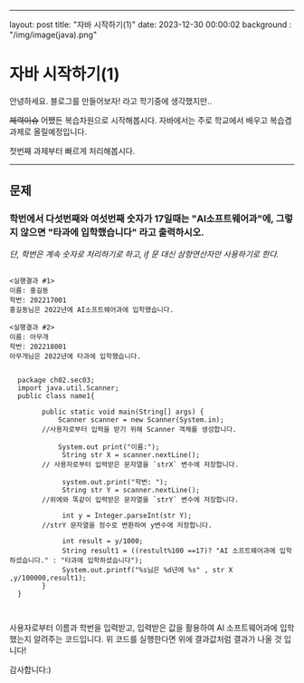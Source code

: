 ___
layout: post
title:  "자바 시작하기(1)"
date: 2023-12-30 00:00:02
background : "/img/image(java).png"

# 자바 시작하기(1)

안녕하세요. 블로그를 만들어보자! 라고 학기중에 생각했지만..

~~체력이슈~~ 어쨌든 복습차원으로 시작해봅시다.
자바에서는 주로 학교에서 배우고 복습겸 과제로 올릴예정입니다. 

첫번째 과제부터 빠르게 처리해봅시다. 
___
## 문제
 
 ### 학번에서 다섯번째와 여섯번째 숫자가 17일때는 "AI소프트웨어과"에, 그렇지 않으면 "타과에 입학했습니다" 라고 출력하시오.
 
*단, 학번은 계속 숫자로 처리하기로 하고, if 문 대신 삼항연산자만 사용하기로 한다.*

<pre><code>
<실행결과 #1>
이름: 홍길동
학번: 202217001
홍길동님은 2022년에 AI소프트웨어과에 입학했습니다.

<실행결과 #2>
이름: 아무개
학번: 202218001
아무개님은 2022년에 타과에 입학했습니다.
</code></pre>


  <pre><code>
  package ch02.sec03;
  import java.util.Scanner;
  public class name1{
    
        public static void main(String[] args) {
            Scanner scanner = new Scanner(System.in);
        //사용자로부터 입력을 받기 위해 Scanner 객체를 생성합니다.

            System.out print("이름:");
             String str X = scanner.nextLine();
        // 사용자로부터 입력받은 문자열을 `strX` 변수에 저장합니다.

             system.out.print("학번: ");
             String str Y = scanner.nextLine();
        //위에와 똑같이 입력받은 문자열을 `strY` 변수에 저장합니다.

             int y = Integer.parseInt(str Y);
        //strY 문자열을 정수로 변환하여 y변수에 저장합니다.

             int result = y/1000;
             String result1 = ((restult%100 ==17)? "AI 소프트웨어과에 입학하셨습니다." : "타과에 입학하셨습니다");
             System.out.printf("%s님은 %d년에 %s" , str X ,y/100000,result1);
        }
  }
  
  </code></pre>
   사용자로부터 이름과 학번을 입력받고, 입력받은 값을 활용하여 AI 소프트웨어과에 입학했는지 알려주는 코드입니다. 위 코드를 실행한다면 위에 결과값처럼 결과가 나올 것 입니다!

   감사합니다:)
